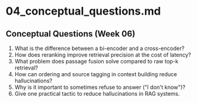 # 04_conceptual_questions.md

## Conceptual Questions (Week 06)

1. What is the difference between a bi-encoder and a cross-encoder?
2. How does reranking improve retrieval precision at the cost of latency?
3. What problem does passage fusion solve compared to raw top-k retrieval?
4. How can ordering and source tagging in context building reduce hallucinations?
5. Why is it important to sometimes refuse to answer ("I don't know")?
6. Give one practical tactic to reduce hallucinations in RAG systems.
